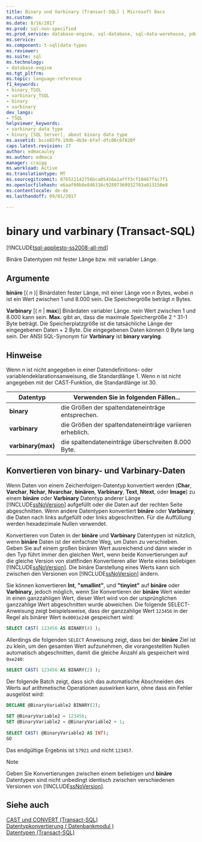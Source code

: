 ```yaml
---
title: Binary und Varbinary (Transact-SQL) | Microsoft Docs
ms.custom: 
ms.date: 8/16/2017
ms.prod: sql-non-specified
ms.prod_service: database-engine, sql-database, sql-data-warehouse, pdw
ms.service: 
ms.component: t-sql|data-types
ms.reviewer: 
ms.suite: sql
ms.technology:
- database-engine
ms.tgt_pltfrm: 
ms.topic: language-reference
f1_keywords:
- binary_TSQL
- varbinary_TSQL
- binary
- varbinary
dev_langs:
- TSQL
helpviewer_keywords:
- varbinary data type
- binary [SQL Server], about binary data type
ms.assetid: bcce65f9-10db-4b3e-bfaf-dfc06c6f820f
caps.latest.revision: 27
author: edmacauley
ms.author: edmaca
manager: craigg
ms.workload: Active
ms.translationtype: MT
ms.sourcegitcommit: 876522142756bca05416a1afff3cf10467f4c7f1
ms.openlocfilehash: e6aaf00b8e846316c92897360932703a013150e8
ms.contentlocale: de-de
ms.lasthandoff: 09/01/2017

---
```

# <a name="binary-and-varbinary-transact-sql"></a>binary und varbinary (Transact-SQL)
[!INCLUDE[tsql-appliesto-ss2008-all-md](../../includes/tsql-appliesto-ss2008-all-md.md)]

Binäre Datentypen mit fester Länge bzw. mit variabler Länge.
  
## <a name="arguments"></a>Argumente  
**binäre** [(  *n*  )] Binärdaten fester Länge, mit einer Länge von  *n*  Bytes, wobei  *n*  ist ein Wert zwischen 1 und 8.000 sein. Die Speichergröße beträgt  *n*  Bytes.
  
**Varbinary** [(  *n*   |  **max**)] Binärdaten variabler Länge. *n*ein Wert zwischen 1 und 8.000 kann sein. **Max.** gibt an, dass die maximale Speichergröße 2 ^ 31-1 Byte beträgt. Die Speicherplatzgröße ist die tatsächliche Länge der eingegebenen Daten + 2 Byte. Die eingegebenen Daten können 0 Byte lang sein. Der ANSI SQL-Synonym für **Varbinary** ist **binary varying**.
  
## <a name="remarks"></a>Hinweise  
Wenn  *n*  ist nicht angegeben in einer Datendefinitions- oder variablendeklarationsanweisung, die Standardlänge 1. Wenn  *n*  ist nicht angegeben mit der CAST-Funktion, die Standardlänge ist 30.

| Datentyp | Verwenden Sie in folgenden Fällen... |
| --- | --- |
| **binary** | die Größen der spaltendateneinträge entsprechen.|
| **varbinary** | die Größen der spaltendateneinträge variieren erheblich.|
| **varbinary(max)** | die spaltendateneinträge überschreiten 8.000 Byte.|


## <a name="converting-binary-and-varbinary-data"></a>Konvertieren von binary- und Varbinary-Daten
Wenn Daten von einem Zeichenfolgen-Datentyp konvertiert werden (**Char**, **Varchar**, **Nchar**, **Nvarchar**, **binären**, **Varbinary**, **Text**, **Ntext**, oder **Image**) zu einem **binäre** oder **Varbinary** Datentyp anderer Länge [!INCLUDE[ssNoVersion](../../includes/ssnoversion-md.md)] aufgefüllt oder die Daten auf der rechten Seite abgeschnitten. Wenn andere Datentypen konvertiert **binäre** oder **Varbinary**, die Daten nach links aufgefüllt oder links abgeschnitten. Für die Auffüllung werden hexadezimale Nullen verwendet.
  
Konvertieren von Daten in der **binäre** und **Varbinary** Datentypen ist nützlich, wenn **binäre** Daten ist der einfachste Weg, um Daten zu verschieben. Geben Sie auf einem großen binären Wert ausreichend und dann wieder in den Typ führt immer den gleichen Wert, wenn beide Konvertierungen auf die gleiche Version von stattfinden Konvertieren aller Werte eines beliebigen [!INCLUDE[ssNoVersion](../../includes/ssnoversion-md.md)]. Die binäre Darstellung eines Werts kann sich zwischen den Versionen von [!INCLUDE[ssNoVersion](../../includes/ssnoversion-md.md)] ändern.
  
Sie können konvertieren **Int**, **"smallint"**, und **"tinyint"** auf **binäre** oder **Varbinary**, jedoch möglich, wenn Sie Konvertieren der **binäre** Wert wieder in einen ganzzahligen Wert, dieser Wert wird von der ursprünglichen ganzzahlige Wert abgeschnitten wurde abweichen. Die folgende SELECT-Anweisung zeigt beispielsweise, dass der ganzzahlige Wert `123456` in der Regel als binärer Wert `0x0001e240` gespeichert wird:
  
```sql
SELECT CAST( 123456 AS BINARY(4) );  
```  
  
Allerdings die folgenden `SELECT` Anweisung zeigt, dass bei der **binäre** Ziel ist zu klein, um den gesamten Wert aufzunehmen, die vorangestellten Nullen automatisch abgeschnitten, damit die gleiche Anzahl als gespeichert wird `0xe240`:
  
```sql
SELECT CAST( 123456 AS BINARY(2) );  
```  
  
Der folgende Batch zeigt, dass sich das automatische Abschneiden des Werts auf arithmetische Operationen auswirken kann, ohne dass ein Fehler ausgelöst wird:
  
```sql
DECLARE @BinaryVariable2 BINARY(2);  
  
SET @BinaryVariable2 = 123456;  
SET @BinaryVariable2 = @BinaryVariable2 + 1;  
  
SELECT CAST( @BinaryVariable2 AS INT);  
GO  
```  
  
Das endgültige Ergebnis ist `57921` und nicht `123457`.
  
> [!NOTE]  
>  Geben Sie Konvertierungen zwischen einem beliebigen und **binäre** Datentypen sind nicht unbedingt identisch zwischen verschiedenen Versionen von [!INCLUDE[ssNoVersion](../../includes/ssnoversion-md.md)].  
  
## <a name="see-also"></a>Siehe auch
[CAST und CONVERT &#40;Transact-SQL&#41;](../../t-sql/functions/cast-and-convert-transact-sql.md)  
[Datentypkonvertierung &#40; Datenbankmodul &#41;](../../t-sql/data-types/data-type-conversion-database-engine.md)  
[Datentypen &#40;Transact-SQL&#41;](../../t-sql/data-types/data-types-transact-sql.md)
  
  

